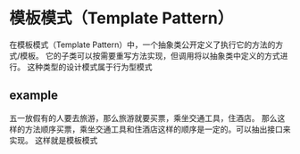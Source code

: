 # 模板模式（Template Pattern）
在模板模式（Template Pattern）中，一个抽象类公开定义了执行它的方法的方式/模板。
它的子类可以按需要重写方法实现，但调用将以抽象类中定义的方式进行。
这种类型的设计模式属于行为型模式

## example
五一放假有的人要去旅游，那么旅游就要买票，乘坐交通工具，住酒店。
那么这样的方法顺序买票，乘坐交通工具和住酒店这样的顺序是一定的。可以抽出接口来实现。
这样就是模板模式
